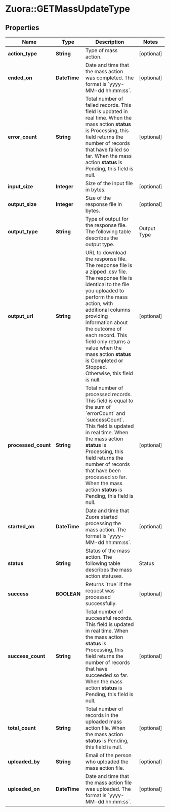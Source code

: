 # Zuora::GETMassUpdateType

## Properties
Name | Type | Description | Notes
------------ | ------------- | ------------- | -------------
**action_type** | **String** | Type of mass action.  | [optional] 
**ended_on** | **DateTime** | Date and time that the mass action was completed. The format is &#x60;yyyy-MM-dd hh:mm:ss&#x60;.  | [optional] 
**error_count** | **String** | Total number of failed records.  This field is updated in real time. When the mass action **status** is Processing, this field returns the number of records that have failed so far. When the mass action **status** is Pending, this field is null.  | [optional] 
**input_size** | **Integer** | Size of the input file in bytes.  | [optional] 
**output_size** | **Integer** | Size of the response file in bytes.  | [optional] 
**output_type** | **String** | Type of output for the response file. The following table describes the output type.  | Output Type    | Description                         | |----------------|-------------------------------------| | (url:.csv.zip) | URL pointing to a zipped .csv file. |  | [optional] 
**output_url** | **String** | URL to download the response file. The response file is a zipped .csv file.  The response file is identical to the file you uploaded to perform the mass action, with additional columns providing information about the outcome of each record.  This field only returns a value when the mass action **status** is Completed or Stopped. Otherwise, this field is null.  | [optional] 
**processed_count** | **String** | Total number of processed records. This field is equal to the sum of &#x60;errorCount&#x60; and &#x60;successCount&#x60;.  This field is updated in real time. When the mass action **status** is Processing, this field returns the number of records that have been processed so far. When the mass action **status** is Pending, this field is null.  | [optional] 
**started_on** | **DateTime** | Date and time that Zuora started processing the mass action. The format is &#x60;yyyy-MM-dd hh:mm:ss&#x60;.  | [optional] 
**status** | **String** | Status of the mass action. The following table describes the mass action statuses.  | Status     | Description                                                                | |------------|----------------------------------------------------------------------------| | Pending    | Mass action has not yet started being processed.                           | | Processing | Mass action is in progress.                                                | | Stopping   | Mass action is in the process of stopping, but has not yet stopped.        | | Stopped    | Mass action has stopped.                                                   | | Completed  | Mass action was successfully completed. There may still be failed records. | | Failed     | Mass action failed. No records are processed. No response file is created. |  | [optional] 
**success** | **BOOLEAN** | Returns &#x60;true&#x60; if the request was processed successfully.  | [optional] 
**success_count** | **String** | Total number of successful records. This field is updated in real time. When the mass action **status** is Processing, this field returns the number of records that have succeeded so far. When the mass action **status** is Pending, this field is null.  | [optional] 
**total_count** | **String** | Total number of records in the uploaded mass action file. When the mass action **status** is Pending, this field is null.  | [optional] 
**uploaded_by** | **String** | Email of the person who uploaded the mass action file.  | [optional] 
**uploaded_on** | **DateTime** | Date and time that the mass action file was uploaded. The format is &#x60;yyyy-MM-dd hh:mm:ss&#x60;.  | [optional] 


